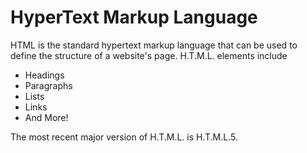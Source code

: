 # HyperText Markup Language

HTML is the standard hypertext markup language that can be used to define the structure of a website's page. H.T.M.L. elements include

* Headings
* Paragraphs
* Lists
* Links
* And More!

The most recent major version of H.T.M.L. is H.T.M.L.5.

